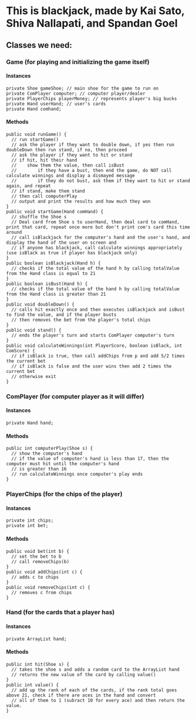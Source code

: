 # This is blackjack, made by Kai Sato, Shiva Nallapati, and Spandan Goel
## Classes we need:
### Game (for playing and initializing the game itself)
#### Instances
```
private Shoe gameShoe; // main shoe for the game to run on
private ComPlayer computer; // computer player/dealer
private PlayerChips playerMoney; // represents player's big bucks
private Hand userHand; // user's cards
private Hand comhand;
```
#### Methods
```
public void runGame() {
  // run startGame()
  // ask the player if they want to double down, if yes then run doubleDown then run stand, if no, then proceed
  // ask the player if they want to hit or stand
  // if hit, hit their hand
  //    show them the value, then call isBust
  //        if they have a bust, then end the game, do NOT call calculate winnings and display a dismayed message
  //        if they do not bust, ask them if they want to hit or stand again, and repeat
  // if stand, make them stand
  // then call computerPlay
  // output and print the results and how much they won
}
public void startGame(Hand comHand) {
  // shuffle the Shoe s
  // Deal card from Shoe s to userHand, then deal card to comHand, print that card, repeat once more but don't print com's card this time around
  // call isBlackjack for the computer's hand and the user's hand, and display the hand of the user on screen and 
  // if anyone has blackjack, call calculate winnings appropriately (use isBlack as true if player has blackjack only)
}
public boolean isBlackjack(Hand h) {
  // checks if the total value of the hand h by calling totalValue from the Hand class is equal to 21
}
public boolean isBust(Hand h) {
  // checks if the total value of the hand h by calling totalValue from the Hand class is greater than 21
}
public void doubleDown() {
  // calls hit exactly once and then executes isBlackjack and isBust to find the value, and if the player busts
  // then removes the bet from the player's total chips
}
public void stand() {
  // ends the player's turn and starts ComPlayer computer's turn
}
public void calculateWinnings(int PlayerScore, boolean isBlack, int ComScore) {
  // if isBlack is true, then call addChips from p and add 5/2 times the current bet
  // if isBlack is false and the user wins then add 2 times the current bet
  // otherwise exit
}
```
### ComPlayer (for computer player as it will differ)
#### Instances
```
private Hand hand;
```
#### Methods
```
public int computerPlay(Shoe s) {
  // show the computer's hand
  // if the value of computer's hand is less than 17, then the computer must hit until the computer's hand 
  // is greater than 16
  // run calculateWinnings once computer's play ends
}
```                 
### PlayerChips (for the chips of the player)
#### Instances
```
private int chips;
private int bet;
```
#### Methods
```
public void bet(int b) {
  // set the bet to b
  // call removeChips(b)
}
public void addChips(int c) {
  // adds c to chips
}
public void removeChips(int c) {
  // removes c from chips
}
```
### Hand (for the cards that a player has)
#### Instances
```
private ArrayList hand;
```
#### Methods
```
public int hit(Shoe s) {
  // takes the shoe s and adds a random card to the ArrayList hand
  // returns the new value of the card by calling value()
}
public int value() {
  // add up the rank of each of the cards, if the rank total goes above 21, check if there are aces in the hand and convert 
  // all of them to 1 (subract 10 for every ace) and then return the value.
}
```

                    
                   
                    
